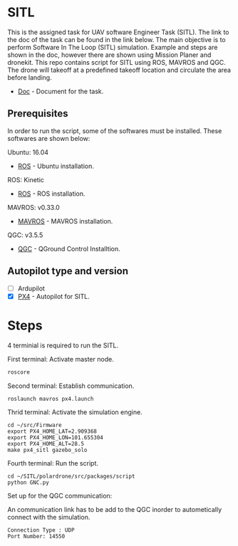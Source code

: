 # SITL
This is the assigned task for UAV software Engineer Task (SITL). The link to the doc of the task can be found in the link below. The main objective is to perform Software In The Loop (SITL) simulation. Example and steps are shown in the doc, however there are shown using Mission Planer and dronekit.
This repo contains script for SITL using ROS, MAVROS and QGC. The drone will takeoff at a predefined takeoff location and circulate the area before landing.

* [Doc](https://docs.google.com/document/d/1pH_aj5hL5RaRzuzeWXZFK4SGmJOqAFgBG_7zk75i9Tk/edit) - Document for the task.

## Prerequisites
In order to run the script, some of the softwares must be installed. These softwares are shown below:

Ubuntu: 16.04
* [ROS](http://releases.ubuntu.com/16.04/) - Ubuntu installation.

ROS: Kinetic
* [ROS](http://wiki.ros.org/kinetic/Installation/Ubuntu) - ROS installation.

MAVROS: v0.33.0
* [MAVROS](https://github.com/mavlink/mavros/tree/master/mavros#installation) - MAVROS installation.

QGC: v3.5.5
* [QGC](https://docs.qgroundcontrol.com/en/getting_started/download_and_install.html) - QGround Control Installtion.

## Autopilot type and version
- [ ] Ardupilot
- [X] [PX4](https://github.com/PX4/Firmware.git) - Autopilot for SITL.

# Steps
4 terminial is required to run the SITL.

First terminal:
Activate master node.
```python
roscore
```
Second terminal:
Establish communication.
```
roslaunch mavros px4.launch 
```
Thrid terminal:
Activate the simulation engine.
```
cd ~/src/Firmware
export PX4_HOME_LAT=2.909368
export PX4_HOME_LON=101.655304
export PX4_HOME_ALT=28.5
make px4_sitl gazebo_solo
```
Fourth terminal:
Run the script.
```
cd ~/SITL/polardrone/src/packages/script
python GNC.py
```

Set up for the QGC communication:

An communication link has to be add to the QGC inorder to autometically connect with the simulation.
```
Connection Type : UDP
Port Number: 14550
```
